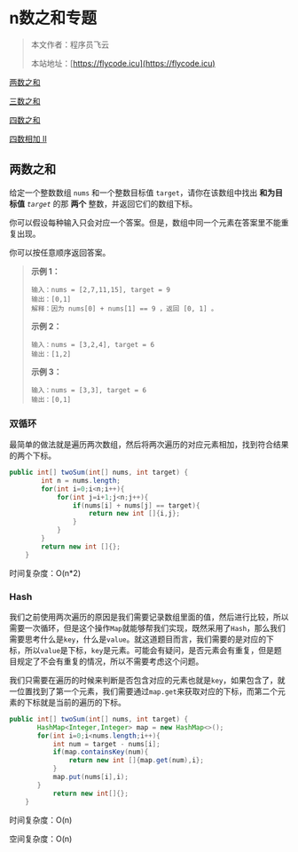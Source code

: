 # n数之和专题
> 本文作者：程序员飞云
>
> 本站地址：[https://flycode.icu](https://flycode.icu)

[两数之和](https://leetcode.cn/problems/two-sum/)

[三数之和](https://leetcode.cn/problems/3sum/description/)

[四数之和](https://leetcode.cn/problems/4sum/)

[四数相加 II](https://leetcode.cn/problems/4sum-ii/)



## 两数之和

给定一个整数数组 `nums` 和一个整数目标值 `target`，请你在该数组中找出 **和为目标值** *`target`* 的那 **两个** 整数，并返回它们的数组下标。

你可以假设每种输入只会对应一个答案。但是，数组中同一个元素在答案里不能重复出现。

你可以按任意顺序返回答案。

> **示例 1：**
>
> ```
> 输入：nums = [2,7,11,15], target = 9
> 输出：[0,1]
> 解释：因为 nums[0] + nums[1] == 9 ，返回 [0, 1] 。
> ```
>
> **示例 2：**
>
> ```
> 输入：nums = [3,2,4], target = 6
> 输出：[1,2]
> ```
>
> **示例 3：**
>
> ```
> 输入：nums = [3,3], target = 6
> 输出：[0,1]
> ```

### 双循环

最简单的做法就是遍历两次数组，然后将两次遍历的对应元素相加，找到符合结果的两个下标。

```java
public int[] twoSum(int[] nums, int target) {
        int n = nums.length;
        for(int i=0;i<n;i++){
            for(int j=i+1;j<n;j++){
                if(nums[i] + nums[j] == target){
                    return new int []{i,j};
                }
            }
        }
        return new int []{};
    }
```

时间复杂度：O(n*2)

### Hash

我们之前使用两次遍历的原因是我们需要记录数组里面的值，然后进行比较，所以需要一次循环，但是这个操作`Map`就能够帮我们实现，既然采用了`Hash`，那么我们需要思考什么是`key`，什么是`value`。就这道题目而言，我们需要的是对应的下标，所以`value`是下标，`key`是元素。可能会有疑问，是否元素会有重复，但是题目规定了不会有重复的情况，所以不需要考虑这个问题。

我们只需要在遍历的时候来判断是否包含对应的元素也就是`key`，如果包含了，就一位置找到了第一个元素，我们需要通过`map.get`来获取对应的下标，而第二个元素的下标就是当前的遍历的下标。

```java
public int[] twoSum(int[] nums, int target) {
       HashMap<Integer,Integer> map = new HashMap<>();
       for(int i=0;i<nums.length;i++){
           int num = target - nums[i];
           if(map.containsKey(num){
               return new int []{map.get(num),i};
           }
           map.put(nums[i],i);
       }
           return new int[]{};
    }
```

时间复杂度：O(n)

空间复杂度：O(n)
